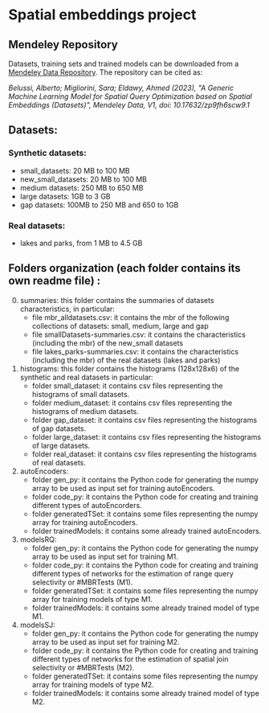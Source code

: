 # Spatial embeddings project 

## Mendeley Repository
Datasets, training sets and trained models can be downloaded from a [Mendeley Data Repository](https://data.mendeley.com/datasets/zp9fh6scw9). The repository can be cited as:

<em>Belussi, Alberto; Migliorini, Sara; Eldawy, Ahmed (2023), "A Generic Machine Learning Model for Spatial Query Optimization based on Spatial Embeddings (Datasets)", Mendeley Data, V1, doi: 10.17632/zp9fh6scw9.1</em>
 
## Datasets:
### Synthetic datasets:
- small_datasets: 20 MB to 100 MB
- new_small_datasets: 20 MB to 100 MB
- medium datasets: 250 MB to 650 MB
- large datasets: 1GB to 3 GB
- gap datasets: 100MB to 250 MB and 650 to 1GB
### Real datasets: 
- lakes and parks, from 1 MB to 4.5 GB 

## Folders organization (each folder contains its own readme file) :
0. summaries: this folder contains the summaries of datasets characteristics, in particular:
	- file mbr_alldatasets.csv: it contains the mbr of the following collections of datasets: small, medium, large and gap
	- file smallDatasets-summaries.csv: it contains the characteristics (including the mbr) of the new_small datasets
	- file lakes_parks-summaries.csv: it contains the characteristics (including the mbr) of the real datasets (lakes and parks) 
1. histograms: this folder contains the histograms (128x128x6) of the synthetic and real datasets in particular:
	- folder small_dataset: it contains csv files representing the histograms of small datasets.
	- folder medium_dataset: it contains csv files representing the histograms of medium datasets.
	- folder gap_dataset: it contains csv files representing the histograms of gap datasets.
	- folder large_dataset: it contains csv files representing the histograms of large datasets. 
	- folder real_dataset: it contains csv files representing the histograms of real datasets.
2. autoEncoders:
	- folder gen_py: it contains the Python code for generating the numpy array to be used as input set for training autoEncoders.
	- folder code_py: it contains the Python code for creating and training different types of autoEncorders.
	- folder generatedTSet: it contains some files representing the numpy array for training autoEncoders.
	- folder trainedModels: it contains some already trained autoEncoders.
3. modelsRQ:
	- folder gen_py: it contains the Python code for generating the numpy array to be used as input set for training M1.
	- folder code_py: it contains the Python code for creating and training different types of networks for the estimation of range query selectivity or #MBRTests (M1).
	- folder generatedTSet: it contains some files representing the numpy array for training models of type M1.
	- folder trainedModels: it contains some already trained model of type M1.
4. modelsSJ:
	- folder gen_py: it contains the Python code for generating the numpy array to be used as input set for training M2.
	- folder code_py: it contains the Python code for creating and training different types of networks for the estimation of spatial join selectivity or #MBRTests (M2).
	- folder generatedTSet: it contains some files representing the numpy array for training models of type M2.
	- folder trainedModels: it contains some already trained model of type M2.
